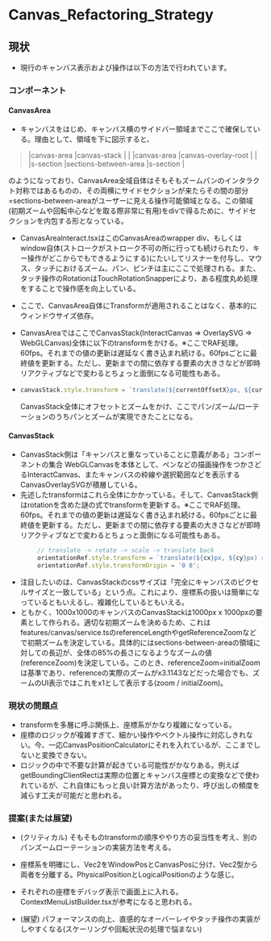 # Canvas_Refactoring_Strategy

## 現状
* 現行のキャンバス表示および操作は以下の方法で行われています。

### コンポーネント
#### CanvasArea
* キャンバスをはじめ、キャンバス横のサイドバー領域までここで確保している。理由として、領域を下に図示すると、

> |canvas-area      |canvas-stack        |               |
> |canvas-area      |canvas-overlay-root |               |
> |s-section   |sections-between-area        |s-section  |

のようになっており、CanvasArea全域自体はそもそもズームパンのインタラクト対称ではあるものの、その両横にサイドセクションが来たらその間の部分=sections-between-areaがユーザーに見える操作可能領域となる。この領域(初期ズームや回転中心などを取る際非常に有用)をdivで得るために、サイドセクションを内包する形となっている。
* CanvasAreaInteract.tsxはこのCanvasAreaのwrapper div、もしくはwindow自体(ストロークがストローク不可の所に行っても続けられたり、キー操作がどこからでもできるようにする)にたいしてリスナーを付与し、マウス、タッチにおけるズーム、パン、ピンチは主にここで処理される。また、タッチ操作のRotationはTouchRotationSnapperにより、ある程度丸め処理をすることで操作感を向上している。

* ここで、CanvasArea自体にTransformが適用されることはなく、基本的にウィンドウサイズ依存。
* CanvasAreaではここでCanvasStack(InteractCanvas => OverlaySVG => WebGLCanvas)全体に以下のtransformをかける。※ここでRAF処理。60fps。それまでの値の更新は遅延なく書き込まれ続ける。60fpsごとに最終値を更新する。ただし、更新までの間に依存する要素の大きさなどが即時リアクティブなどで変わるとちょっと面倒になる可能性もある。
* ```ts
  canvasStack.style.transform = `translate(${currentOffsetX}px, ${currentOffsetY}px) scale(${currentZoom})`;
  ```
  CanvasStack全体にオフセットとズームをかけ、ここでパン/ズーム/ローテーションのうちパンとズームが実現できたことになる。

#### CanvasStack
* CanvasStack側は「キャンバスと重なっていることに意義がある」コンポーネントの集合
  WebGLCanvasを本体として、ペンなどの描画操作をつかさどるInteractCanvas、またキャンバスの枠線や選択範囲などを表示するCanvasOverlaySVGが積層している。
* 先述したtransformはこれら全体にかかっている。そして、CanvasStack側はrotationを含めた謎の式でtransformを更新する。※ここでRAF処理。60fps。それまでの値の更新は遅延なく書き込まれ続ける。60fpsごとに最終値を更新する。ただし、更新までの間に依存する要素の大きさなどが即時リアクティブなどで変わるとちょっと面倒になる可能性もある。
```ts
        // translate -> rotate -> scale -> translate back
        orientationRef.style.transform = `translate(${cx}px, ${cy}px) rotate(${rot}deg) scale(${sx}, ${sy}) translate(${-cx}px, ${-cy}px)`;
        orientationRef.style.transformOrigin = '0 0';
```
* 注目したいのは、CanvasStackのcssサイズは「完全にキャンバスのピクセルサイズと一致している」という点。これにより、座標系の扱いは簡単になっているともいえるし、複雑化しているともいえる。
* ともかく、1000x1000のキャンバスのCanvasStackは1000px x 1000pxの要素として作られる。適切な初期ズームを決めるため、これはfeatures/canvas/service.tsのreferenceLengthやgetReferenceZoomなどで初期ズームを決定している。具体的にはsections-between-areaの領域に対しての長辺が、全体の85%の長さになるようなズームの値(referenceZoom)を決定している。このとき、referenceZoom=initialZoomは基準であり、referenceの実際のズームがx3.1143などだった場合でも、ズームのUI表示ではこれをx1として表示する(zoom / initialZoom)。

### 現状の問題点
* transformを多層に呼ぶ関係上、座標系がかなり複雑になっている。
* 座標のロジックが複雑すぎて、細かい操作やベクトル操作に対応しきれない。今、一応CanvasPositionCalculatorにそれを入れているが、ここまでしないと変換できない。
* ロジックの中で不要な計算が起きている可能性がかなりある。例えばgetBoundingClientRectは実際の位置とキャンバス座標との変換などで使われているが、これ自体にもっと良い計算方法があったり、呼び出しの頻度を減らす工夫が可能だと思われる。


### 提案(または展望)
* (クリティカル) そもそものtransformの順序ややり方の妥当性を考え、別のパンズームローテーションの実装方法を考える。
* 座標系を明確にし、Vec2をWindowPosとCanvasPosに分け、Vec2型から両者を分離する。PhysicalPositionとLogicalPositionのような感じ。
* それぞれの座標をデバッグ表示で画面上に入れる。ContextMenuListBuilder.tsxが参考になると思われる。

* (展望) パフォーマンスの向上、直感的なオーバーレイやタッチ操作の実装がしやすくなる(スケーリングや回転状況の処理で悩まない)
